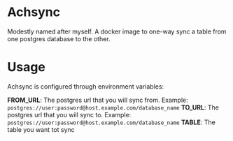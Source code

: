 # Achsync

Modestly named after myself. A docker image to one-way sync a table from one postgres database to the other.

# Usage

Achsync is configured through environment variables:

**FROM_URL**: The postgres url that you will sync from. Example: `postgres://user:password@host.example.com/database_name`
**TO_URL**: The postgres url that you will sync to. Example: `postgres://user:password@host.example.com/database_name`
**TABLE**: The table you want tot sync
